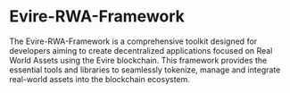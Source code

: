 # Evire-RWA-Framework
The Evire-RWA-Framework is a comprehensive toolkit designed for developers aiming to create decentralized applications focused on Real World Assets using the Evire blockchain. This framework provides the essential tools and libraries to seamlessly tokenize, manage and integrate real-world assets into the blockchain ecosystem.
